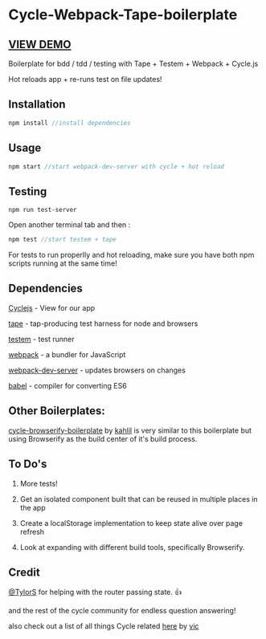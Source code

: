 # Cycle-Webpack-Tape-boilerplate

## [VIEW DEMO](http://cmdv.github.io/cycle-webpack-boilerplate/)

Boilerplate for bdd / tdd / testing with Tape + Testem + Webpack + Cycle.js

Hot reloads app + re-runs test on file updates!

## Installation

```javascript
npm install //install dependencies
```


## Usage

```javascript
npm start //start webpack-dev-server with cycle + hot reload
```

## Testing
```
npm run test-server
```

Open another terminal tab and then :

```javascript 
npm test //start testem + tape
```
For tests to run properlly and hot reloading, make sure you have both npm scripts running at the same time!

## Dependencies

[Cyclejs](http://cycle.js.org/) - View for our app

[tape](https://github.com/substack/tape) - tap-producing test harness for node and browsers

[testem](https://github.com/airportyh/testem) - test runner

[webpack](https://github.com/webpack/webpack) - a bundler for JavaScript

[webpack-dev-server](https://github.com/webpack/webpack-dev-server) - updates browsers on changes

[babel](https://github.com/babel/babel) - compiler for converting ES6

## Other Boilerplates:
[cycle-browserify-boilerplate](https://github.com/kahlil/cycle-browserify-boilerplate) by [kahlil](https://github.com/kahlil) is very similar to this boilerplate but using Browserify as the build center of it's build process.

## To Do's
1. More tests!

2. Get an isolated component built that can be reused in multiple places in the app

3. Create a localStorage implementation to keep state alive over page refresh

4. Look at expanding with different build tools, specifically Browserify.

## Credit
[@TylorS](https://github.com/TylorS) for helping with the router passing state. :+1: 

and the rest of the cycle community for endless question answering! 

also check out a list of all things Cycle related [here](https://github.com/vic/awesome-cyclejs) by [vic](https://github.com/vic)

